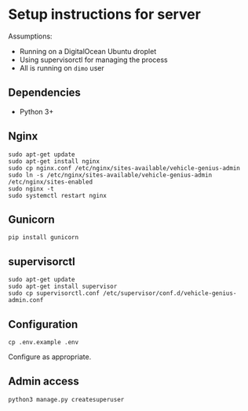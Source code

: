 # Setup instructions for server

Assumptions:

- Running on a DigitalOcean Ubuntu droplet
- Using supervisorctl for managing the process
- All is running on `dimo` user

## Dependencies

- Python 3+

## Nginx

```shell
sudo apt-get update
sudo apt-get install nginx
sudo cp nginx.conf /etc/nginx/sites-available/vehicle-genius-admin
sudo ln -s /etc/nginx/sites-available/vehicle-genius-admin /etc/nginx/sites-enabled
sudo nginx -t
sudo systemctl restart nginx
```

## Gunicorn

```shell
pip install gunicorn
```

## supervisorctl

```shell
sudo apt-get update
sudo apt-get install supervisor
sudo cp supervisorctl.conf /etc/supervisor/conf.d/vehicle-genius-admin.conf
```

## Configuration

```shell
cp .env.example .env
```

Configure as appropriate.

## Admin access

```shell
python3 manage.py createsuperuser
```